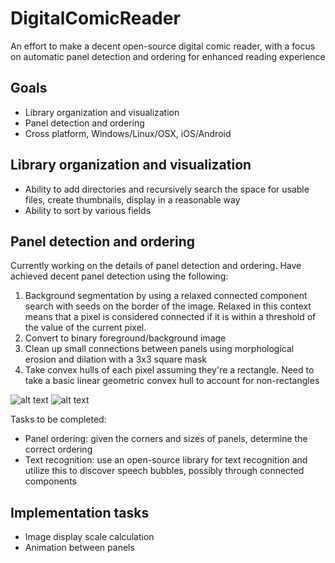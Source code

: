 # DigitalComicReader
An effort to make a decent open-source digital comic reader, with a focus on automatic panel detection and ordering for enhanced reading experience

## Goals
- Library organization and visualization
- Panel detection and ordering
- Cross platform, Windows/Linux/OSX, iOS/Android

## Library organization and visualization
- Ability to add directories and recursively search the space for usable files, create thumbnails, display in a reasonable way
- Ability to sort by various fields


## Panel detection and ordering

Currently working on the details of panel detection and ordering.
Have achieved decent panel detection using the following:

1. Background segmentation by using a relaxed connected component search with seeds on the border of the image. 
Relaxed in this context means that a pixel is considered connected if it is within a threshold of the value of the current pixel.
2. Convert to binary foreground/background image
3. Clean up small connections between panels using morphological erosion and dilation with a 3x3 square mask
4. Take convex hulls of each pixel assuming they're a rectangle. 
Need to take a basic linear geometric convex hull to account for non-rectangles

![alt text](readmeimages/16out.png?raw=true)
![alt text](readmeimages/62out.png?raw=true)


Tasks to be completed:
- Panel ordering: given the corners and sizes of panels, determine the correct ordering
- Text recognition: use an open-source library for text recognition and utilize this to discover speech bubbles, possibly through connected components


## Implementation tasks
- Image display scale calculation
- Animation between panels
